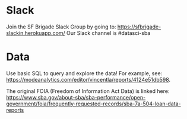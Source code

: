 # Slack
Join the SF Brigade Slack Group by going to: https://sfbrigade-slackin.herokuapp.com/
Our Slack channel is #datasci-sba

# Data
Use basic SQL to query and explore the data! For example, see: https://modeanalytics.com/editor/vincentla/reports/4124e51db598.

The original FOIA (Freedom of Information Act Data) is linked here: https://www.sba.gov/about-sba/sba-performance/open-government/foia/frequently-requested-records/sba-7a-504-loan-data-reports
